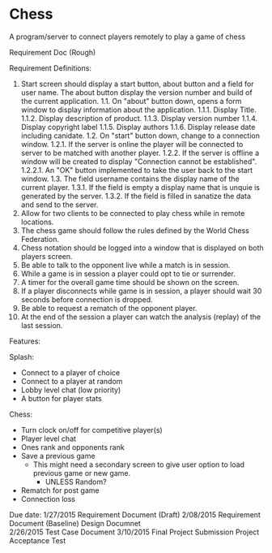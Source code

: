 # Chess
A program/server to connect players remotely to play a game of chess

Requirement Doc (Rough)


Requirement Definitions:

  1. Start screen should display a start button, about button and a field for user name. The about button display the version number and build of the current application.
    1.1. On "about" button down, opens a form window to display information about the application.
      1.1.1. Display Title.
      1.1.2. Display description of product.
      1.1.3. Display version number
      1.1.4. Display copyright label
      1.1.5. Display authors
      1.1.6. Display release date including canidate.
    1.2. On "start" button down, change to a connection window.
      1.2.1. If the server is online the player will be connected to server to be matched with another player.
      1.2.2. If the server is offline a window will be created to display "Connection cannot be established".
        1.2.2.1. An "OK" button implemented to take the user back to the start window.
    1.3. The field username contains the display name of the current player.
      1.3.1. If the field is empty a display name that is unquie is generated by the server.
      1.3.2. If the field is filled in sanatize the data and send to the server. 
  2. Allow for two clients to be connected to play chess while in remote locations.
  3. The chess game should follow the rules defined by the World Chess Federation.
  4. Chess notation should be logged into a window that is displayed on both players screen.
  5. Be able to talk to the opponent live while a match is in session.
  6. While a game is in session a player could opt to tie or surrender.
  7. A timer for the overall game time should be shown on the screen.
  8. If a player disconnects while game is in session, a player should wait 30 seconds before connection is dropped.
  9. Be able to request a rematch of the opponent player.
  10. At the end of the session a player can watch the analysis (replay) of the last session.
  
  
  


Features:

Splash:
  - Connect to a player of choice 
  - Connect to a player at random
  - Lobby level chat (low priority)
  - A button for player stats
  
Chess:
  - Turn clock on/off for competitive player(s)
  - Player level chat
  - Ones rank and opponents rank
  - Save a previous game
    - This might need a secondary screen to give user option to load previous game or new game.
      - UNLESS Random?
  - Rematch for post game
  - Connection loss



Due date:
1/27/2015   Requirement Document  (Draft)
2/08/2015   Requirement Document  (Baseline)
            Design Documnet       
2/26/2015   Test Case Document
3/10/2015   Final Project Submission
            Project Acceptance Test
          
